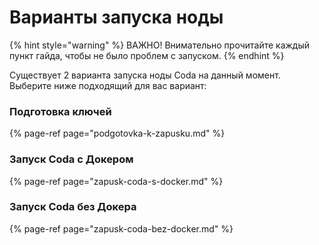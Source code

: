 # Варианты запуска ноды

{% hint style="warning" %}
ВАЖНО! Внимательно прочитайте каждый пункт гайда, чтобы не было проблем с запуском.
{% endhint %}

Существует 2 варианта запуска ноды Coda на данный момент.  
Выберите ниже подходящий для вас вариант:

### Подготовка ключей

{% page-ref page="podgotovka-k-zapusku.md" %}

### Запуск Coda с Докером

{% page-ref page="zapusk-coda-s-docker.md" %}

### Запуск Coda без Докера

{% page-ref page="zapusk-coda-bez-docker.md" %}



